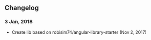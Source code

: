 ## Changelog

### 3 Jan, 2018
* Create lib based on robisim74/angular-library-starter (Nov 2, 2017)
